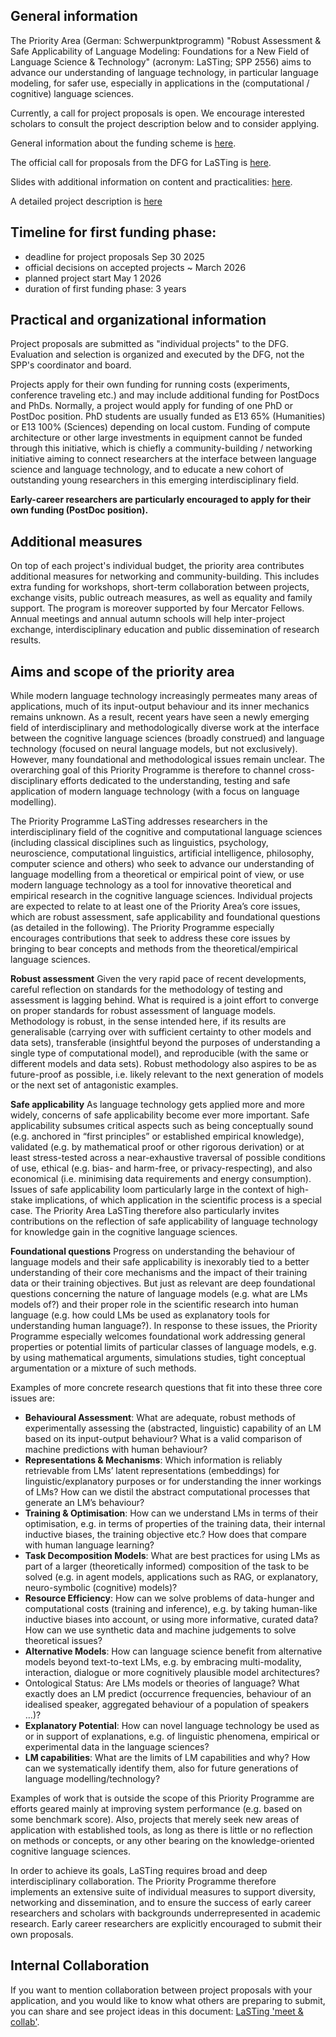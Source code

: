 ## General information

The Priority Area (German: Schwerpunktprogramm) "Robust Assessment & Safe Applicability of Language Modeling: Foundations for a New Field of Language Science & Technology" (acronym: LaSTing; SPP 2556) aims to advance our understanding of language technology, in particular language modeling, for safer use, especially in applications in the (computational / cognitive) language sciences.

Currently, a call for project proposals is open.
We encourage interested scholars to consult the project description below and to consider applying.

General information about the funding scheme is [here](https://www.dfg.de/en/research-funding/funding-opportunities/programmes/coordinated-programmes/priority-programmes).

The official call for proposals from the DFG for LaSTing is [here](https://www.dfg.de/en/news/news-topics/announcements-proposals/2025/ifr-25-32).

Slides with additional information on content and practicalities: [here](https://www.lasting-spp.org/assets/SPP-LaSTing-info-meeting.pdf).

A detailed project description is [here](https://www.lasting-spp.org/assets/SPP-LaSTing-info-meeting.pdf)

## Timeline for first funding phase:

- deadline for project proposals Sep 30 2025
- official decisions on accepted projects ~ March 2026
- planned project start May 1 2026
- duration of first funding phase: 3 years

## Practical and organizational information

Project proposals are submitted as "individual projects" to the DFG.
Evaluation and selection is organized and executed by the DFG, not the SPP's coordinator and board.

Projects apply for their own funding for running costs (experiments, conference traveling etc.) and may include additional funding for PostDocs and PhDs.
Normally, a project would apply for funding of one PhD or PostDoc position.
PhD students are usually funded as E13 65% (Humanities) or E13 100% (Sciences) depending on local custom.
Funding of compute architecture or other large investments in equipment cannot be funded through this initiative, which is chiefly a community-building / networking initiative aiming to connect researchers at the interface between language science and language technology, and to educate a new cohort of outstanding young researchers in this emerging interdisciplinary field.

**Early-career researchers are particularly encouraged to apply for their own funding (PostDoc position).**

## Additional measures

On top of each project's individual budget, the priority area contributes additional measures for networking and community-building.
This includes extra funding for workshops, short-term collaboration between projects, exchange visits, public outreach measures, as well as equality and family support.
The program is moreover supported by four Mercator Fellows.
Annual meetings and annual autumn schools will help inter-project exchange, interdisciplinary education and public dissemination of research results.

## Aims and scope of the priority area

While modern language technology increasingly permeates many areas of applications, much of its input-output behaviour and its inner mechanics remains unknown.
As a result, recent years have seen a newly emerging field of interdisciplinary and methodologically diverse work at the interface between the cognitive language sciences (broadly construed) and language technology (focused on neural language models, but not exclusively).
However, many foundational and methodological issues remain unclear.
The overarching goal of this Priority Programme is therefore to channel cross-disciplinary efforts dedicated to the understanding, testing and safe application of modern language technology (with a focus on language modelling).

The Priority Programme LaSTing addresses researchers in the interdisciplinary field of the cognitive and computational language sciences (including classical disciplines such as linguistics, psychology, neuroscience, computational linguistics, artificial intelligence, philosophy, computer science and others) who seek to advance our understanding of language modelling from a theoretical or empirical point of view, or use modern language technology as a tool for innovative theoretical and empirical research in the cognitive language sciences.
Individual projects are expected to relate to at least one of the Priority Area’s core issues, which are robust assessment, safe applicability and foundational questions (as detailed in the following).
The Priority Programme especially encourages contributions that seek to address these core issues by bringing to bear concepts and methods from the theoretical/empirical language sciences.

**Robust assessment**
Given the very rapid pace of recent developments, careful reflection on standards for the methodology of testing and assessment is lagging behind.
What is required is a joint effort to converge on proper standards for robust assessment of language models.
Methodology is robust, in the sense intended here, if its results are generalisable (carrying over with sufficient certainty to other models and data sets), transferable (insightful beyond the purposes of understanding a single type of computational model), and reproducible (with the same or different models and data sets).
Robust methodology also aspires to be as future-proof as possible, i.e.
likely relevant to the next generation of models or the next set of antagonistic examples.


**Safe applicability**
As language technology gets applied more and more widely, concerns of safe applicability become ever more important.
Safe applicability subsumes critical aspects such as being conceptually sound (e.g.
anchored in “first principles” or established empirical knowledge), validated (e.g.
by mathematical proof or other rigorous derivation) or at least stress-tested across a near-exhaustive traversal of possible conditions of use, ethical (e.g. bias- and harm-free, or privacy-respecting), and also economical (i.e. minimising data requirements and energy consumption).
Issues of safe applicability loom particularly large in the context of high-stake implications, of which application in the scientific process is a special case.
The Priority Area LaSTing therefore also particularly invites contributions on the reflection of safe applicability of language technology for knowledge gain in the cognitive language sciences.

**Foundational questions**
Progress on understanding the behaviour of language models and their safe applicability is inexorably tied to a better understanding of their core mechanisms and the impact of their training data or their training objectives.
But just as relevant are deep foundational questions concerning the nature of language models (e.g.
what are LMs models of?)
and their proper role in the scientific research into human language (e.g.
how could LMs be used as explanatory tools for understanding human language?).
In response to these issues, the Priority Programme especially welcomes foundational work addressing general properties or potential limits of particular classes of language models, e.g.
by using mathematical arguments, simulations studies, tight conceptual argumentation or a mixture of such methods.

Examples of more concrete research questions that fit into these three core issues are:

- **Behavioural Assessment**: What are adequate, robust methods of experimentally assessing the (abstracted, linguistic) capability of an LM based on its input-output behaviour? What is a valid comparison of machine predictions with human behaviour?
- **Representations & Mechanisms**: Which information is reliably retrievable from LMs’ latent representations (embeddings) for linguistic/explanatory purposes or for understanding the inner workings of LMs? How can we distil the abstract computational processes that generate an LM’s behaviour?
- **Training & Optimisation**: How can we understand LMs in terms of their optimisation, e.g. in terms of properties of the training data, their internal inductive biases, the training objective etc.? How does that compare with human language learning?
- **Task Decomposition Models**: What are best practices for using LMs as part of a larger (theoretically informed) composition of the task to be solved (e.g. in agent models, applications such as RAG, or explanatory, neuro-symbolic (cognitive) models)?
- **Resource Efficiency**: How can we solve problems of data-hunger and computational costs (training and inference), e.g. by taking human-like inductive biases into account, or using more informative, curated data? How can we use synthetic data and machine judgements to solve theoretical issues?
- **Alternative Models**: How can language science benefit from alternative models beyond text-to-text LMs, e.g. by embracing multi-modality, interaction, dialogue or more cognitively plausible model architectures?
- Ontological Status: Are LMs models or theories of language? What exactly does an LM predict (occurrence frequencies, behaviour of an idealised speaker, aggregated behaviour of a population of speakers …)?
- **Explanatory Potential**: How can novel language technology be used as or in support of explanations, e.g. of linguistic phenomena, empirical or experimental data in the language sciences?
- **LM capabilities**: What are the limits of LM capabilities and why? How can we systematically identify them, also for future generations of language modelling/technology?

Examples of work that is outside the scope of this Priority Programme are efforts geared mainly at improving system performance (e.g. based on some benchmark score).
Also, projects that merely seek new areas of application with established tools, as long as there is little or no reflection on methods or concepts, or any other bearing on the knowledge-oriented cognitive language sciences.

In order to achieve its goals, LaSTing requires broad and deep interdisciplinary collaboration.
The Priority Programme therefore implements an extensive suite of individual measures to support diversity, networking and dissemination, and to ensure the success of early career researchers and scholars with backgrounds underrepresented in academic research.
Early career researchers are explicitly encouraged to submit their own proposals.

## Internal Collaboration

If you want to mention collaboration between project proposals with your application, and you would like to know what others are preparing to submit, you can share and see project ideas in this document: [LaSTing 'meet & collab'](https://docs.google.com/document/d/14c-5jbR9PnbFdWgFL7rzQMfKdEMem5yBmhPaRpeDvl0/edit?usp=sharing).
